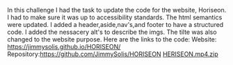 In this challenge I had the task to update the code for the website, Horiseon.
I had to make sure it was up to accessibility standards.
The html semantics were updated.
I added a header,aside,nav's,and footer to have a structured code.
I added the nessacery alt's to describe the imgs.
The tilte was also changed to the website purpose.
Here are the links to the code:
Website: https://jimmysolis.github.io/HORISEON/ 
Repository:https://github.com/JimmySolis/HORISEON
[HERISEON.mp4.zip](https://github.com/JimmySolis/HORISEON/files/8605805/HERISEON.mp4.zip)
